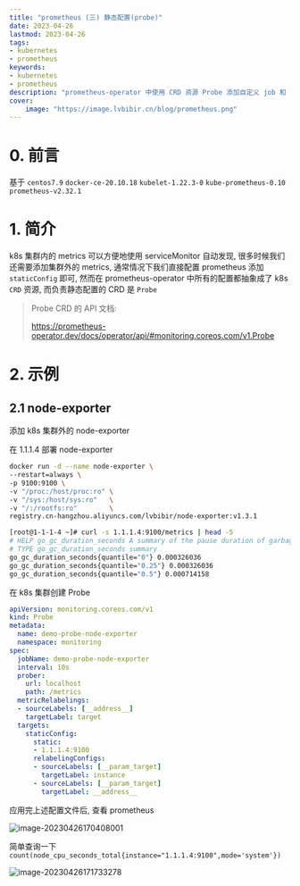 ```yaml
---
title: "prometheus (三) 静态配置(probe)" 
date: 2023-04-26
lastmod: 2023-04-26
tags: 
- kubernetes
- prometheus
keywords:
- kubernetes
- prometheus
description: "prometheus-operator 中使用 CRD 资源 Probe 添加自定义 job 和 target" 
cover:
    image: "https://image.lvbibir.cn/blog/prometheus.png"
---
```


# 0. 前言

基于 `centos7.9` `docker-ce-20.10.18` `kubelet-1.22.3-0` `kube-prometheus-0.10` `prometheus-v2.32.1`

# 1. 简介

k8s 集群内的 metrics 可以方便地使用 serviceMonitor 自动发现, 很多时候我们还需要添加集群外的 metrics, 通常情况下我们直接配置 prometheus 添加 `staticConfig` 即可, 然而在 prometheus-operator 中所有的配置都抽象成了 k8s `CRD` 资源, 而负责静态配置的 CRD 是 `Probe`

> Probe CRD 的 API 文档: 
>
> https://prometheus-operator.dev/docs/operator/api/#monitoring.coreos.com/v1.Probe

# 2. 示例

## 2.1 node-exporter

添加 k8s 集群外的 node-exporter

在 1.1.1.4 部署 node-exporter

```bash
docker run -d --name node-exporter \
--restart=always \
-p 9100:9100 \
-v "/proc:/host/proc:ro" \
-v "/sys:/host/sys:ro"   \
-v "/:/rootfs:ro"        \
registry.cn-hangzhou.aliyuncs.com/lvbibir/node-exporter:v1.3.1

[root@1-1-1-4 ~]# curl -s 1.1.1.4:9100/metrics | head -5
# HELP go_gc_duration_seconds A summary of the pause duration of garbage collection cycles.
# TYPE go_gc_duration_seconds summary
go_gc_duration_seconds{quantile="0"} 0.000326036
go_gc_duration_seconds{quantile="0.25"} 0.000326036
go_gc_duration_seconds{quantile="0.5"} 0.000714158
```

在 k8s 集群创建 Probe

```yaml
apiVersion: monitoring.coreos.com/v1
kind: Probe
metadata:
  name: demo-probe-node-exporter
  namespace: monitoring
spec:
  jobName: demo-probe-node-exporter
  interval: 10s
  prober:
    url: localhost
    path: /metrics
  metricRelabelings:
  - sourceLabels: [__address__]
    targetLabel: target
  targets:
    staticConfig:
      static:
      - 1.1.1.4:9100
      relabelingConfigs:
      - sourceLabels: [__param_target]
        targetLabel: instance
      - sourceLabels: [__param_target]
        targetLabel: __address__
```

应用完上述配置文件后, 查看 prometheus

![image-20230426170408001](https://image.lvbibir.cn/blog/image-20230426170408001.png)

简单查询一下 `count(node_cpu_seconds_total{instance="1.1.1.4:9100",mode='system'})`

![image-20230426171733278](https://image.lvbibir.cn/blog/image-20230426171733278.png)













